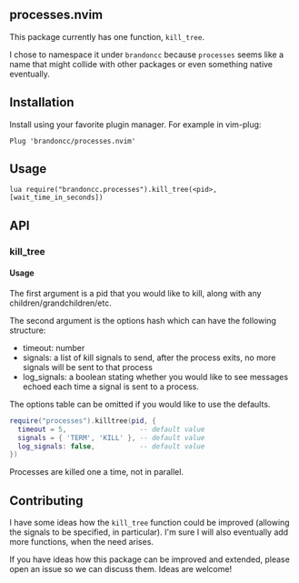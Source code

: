 processes.nvim
---

This package currently has one function, `kill_tree`.

I chose to namespace it under `brandoncc` because `processes` seems like a name
that might collide with other packages or even something native eventually.

## Installation

Install using your favorite plugin manager. For example in vim-plug:

```vim
Plug 'brandoncc/processes.nvim'
```

## Usage

```vim
lua require("brandoncc.processes").kill_tree(<pid>, [wait_time_in_seconds])
```

## API

### kill_tree

#### Usage

The first argument is a pid that you would like to kill, along with any
children/grandchildren/etc.

The second argument is the options hash which can have the following structure:

- timeout: number
- signals: a list of kill signals to send, after the process exits, no more
           signals will be sent to that process
- log_signals: a boolean stating whether you would like to see messages echoed
                each time a signal is sent to a process.


The options table can be omitted if you would like to use the defaults.

```lua
require("processes").killtree(pid, {
  timeout = 5,                  -- default value
  signals = { 'TERM', 'KILL' }, -- default value
  log_signals: false,           -- default value
})
```

Processes are killed one a time, not in parallel.

## Contributing

I have some ideas how the `kill_tree` function could be improved (allowing the
signals to be specified, in particular). I'm sure I will also eventually add
more functions, when the need arises.

If you have ideas how this package can be improved and extended, please open an
issue so we can discuss them. Ideas are welcome!
